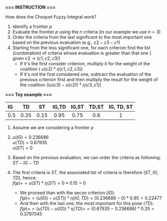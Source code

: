 **=== INSTRUCTION ===**

How does the Choquet Fuzzy Integral work?
1) Identify a frontier $p$
2) Evaluate the frontier $p$ using the $n$ criteria (in our example we use $n=3$)
3) Order the criteria from the last significant to the most important one based on the previous evaluation (e.g., $c2 - c3 - c1$)
4) Starting from the less significant one, for each criterion find the list (combination) of criteria whose evaluation is greater than that one ( given $c2$ -> $(c1,c2,c3)$)
   * If it's the first consider criterion, multiply it for the weight of the coalition  ( $u(c2) * \eta(c1,c2,c3)$)
   * If it's not the first considered one, subtract the evaluation of the previous criterion first and then multiply the result for the weight of the coalition ($(u(c3) - u(c2)) * \eta(c3,c1)$)


**=== Toy example ===**

| IG   |  TD   |  ST   | IG,TD | IG,ST | TD,ST | IG, TD, ST |
| :--- | :---: | :---: | :---: | :---: | :---: | :--------: |
| 0.5  | 0.35  | 0.15  | 0.95  | 0.75  |  0.6  |     1      |

1) Assume we are considering a frontier $p$
2) $u(IG) = 0.236686$   
   $u(TD) = 0.67935$  
   $u(ST) = 0$

3) Based on the previous evaluation, we can order the criteria as following:  
    $ST - IG - TD$

4) The first criteria is $ST$, the associated list of criteria is therefore $(ST, IG, TD)$, hence:  
   $f(p) += u(ST) * \eta(ST) = 0 * 0.15 = 0$
    * We proceed than with the secon criterion ($IG$):  
        $f(p) += (u(IG) - u(ST)) * \eta(IG,TD) = (0.236686 - 0 ) * 0.95 = 0.22477$
    * And then with the last one, the most important for this pose ($TD$):  
        $f(p) += (u(TD) - u(IG)) * \eta(TD) += (0.67935 - 0.236686) * 0.35 = 0.3797045$